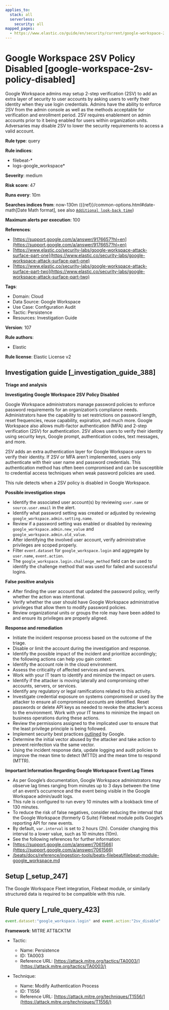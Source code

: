 ```yaml
---
applies_to:
  stack: all
  serverless:
    security: all
mapped_pages:
  - https://www.elastic.co/guide/en/security/current/google-workspace-2sv-policy-disabled.html
---
```


# Google Workspace 2SV Policy Disabled [google-workspace-2sv-policy-disabled]

Google Workspace admins may setup 2-step verification (2SV) to add an extra layer of security to user accounts by asking users to verify their identity when they use login credentials. Admins have the ability to enforce 2SV from the admin console as well as the methods acceptable for verification and enrollment period. 2SV requires enablement on admin accounts prior to it being enabled for users within organization units. Adversaries may disable 2SV to lower the security requirements to access a valid account.

**Rule type**: query

**Rule indices**:

* filebeat-*
* logs-google_workspace*

**Severity**: medium

**Risk score**: 47

**Runs every**: 10m

**Searches indices from**: now-130m ({{ref}}/common-options.html#date-math[Date Math format], see also [`Additional look-back time`](docs-content://solutions/security/detect-and-alert/create-detection-rule.md#rule-schedule))

**Maximum alerts per execution**: 100

**References**:

* [https://support.google.com/a/answer/9176657?hl=en](https://support.google.com/a/answer/9176657?hl=en)
* [https://www.elastic.co/security-labs/google-workspace-attack-surface-part-one](https://www.elastic.co/security-labs/google-workspace-attack-surface-part-one)
* [https://www.elastic.co/security-labs/google-workspace-attack-surface-part-two](https://www.elastic.co/security-labs/google-workspace-attack-surface-part-two)

**Tags**:

* Domain: Cloud
* Data Source: Google Workspace
* Use Case: Configuration Audit
* Tactic: Persistence
* Resources: Investigation Guide

**Version**: 107

**Rule authors**:

* Elastic

**Rule license**: Elastic License v2

## Investigation guide [_investigation_guide_388]

**Triage and analysis**

**Investigating Google Workspace 2SV Policy Disabled**

Google Workspace administrators manage password policies to enforce password requirements for an organization’s compliance needs. Administrators have the capability to set restrictions on password length, reset frequencies, reuse capability, expiration, and much more. Google Workspace also allows multi-factor authentication (MFA) and 2-step verification (2SV) for authentication. 2SV allows users to verify their identity using security keys, Google prompt, authentication codes, text messages, and more.

2SV adds an extra authentication layer for Google Workspace users to verify their identity. If 2SV or MFA aren’t implemented, users only authenticate with their user name and password credentials. This authentication method has often been compromised and can be susceptible to credential access techniques when weak password policies are used.

This rule detects when a 2SV policy is disabled in Google Workspace.

**Possible investigation steps**

* Identify the associated user account(s) by reviewing `user.name` or `source.user.email` in the alert.
* Identify what password setting was created or adjusted by reviewing `google_workspace.admin.setting.name`.
* Review if a password setting was enabled or disabled by reviewing `google_workspace.admin.new_value` and `google_workspace.admin.old_value`.
* After identifying the involved user account, verify administrative privileges are scoped properly.
* Filter `event.dataset` for `google_workspace.login` and aggregate by `user.name`, `event.action`.
* The `google_workspace.login.challenge_method` field can be used to identify the challenge method that was used for failed and successful logins.

**False positive analysis**

* After finding the user account that updated the password policy, verify whether the action was intentional.
* Verify whether the user should have Google Workspace administrative privileges that allow them to modify password policies.
* Review organizational units or groups the role may have been added to and ensure its privileges are properly aligned.

**Response and remediation**

* Initiate the incident response process based on the outcome of the triage.
* Disable or limit the account during the investigation and response.
* Identify the possible impact of the incident and prioritize accordingly; the following actions can help you gain context:
* Identify the account role in the cloud environment.
* Assess the criticality of affected services and servers.
* Work with your IT team to identify and minimize the impact on users.
* Identify if the attacker is moving laterally and compromising other accounts, servers, or services.
* Identify any regulatory or legal ramifications related to this activity.
* Investigate credential exposure on systems compromised or used by the attacker to ensure all compromised accounts are identified. Reset passwords or delete API keys as needed to revoke the attacker’s access to the environment. Work with your IT teams to minimize the impact on business operations during these actions.
* Review the permissions assigned to the implicated user to ensure that the least privilege principle is being followed.
* Implement security best practices [outlined](https://support.google.com/a/answer/7587183) by Google.
* Determine the initial vector abused by the attacker and take action to prevent reinfection via the same vector.
* Using the incident response data, update logging and audit policies to improve the mean time to detect (MTTD) and the mean time to respond (MTTR).

**Important Information Regarding Google Workspace Event Lag Times**

* As per Google’s documentation, Google Workspace administrators may observe lag times ranging from minutes up to 3 days between the time of an event’s occurrence and the event being visible in the Google Workspace admin/audit logs.
* This rule is configured to run every 10 minutes with a lookback time of 130 minutes.
* To reduce the risk of false negatives, consider reducing the interval that the Google Workspace (formerly G Suite) Filebeat module polls Google’s reporting API for new events.
* By default, `var.interval` is set to 2 hours (2h). Consider changing this interval to a lower value, such as 10 minutes (10m).
* See the following references for further information:
* [https://support.google.com/a/answer/7061566](https://support.google.com/a/answer/7061566)
* [/beats/docs/reference/ingestion-tools/beats-filebeat/filebeat-module-google_workspace.md](beats://docs/reference/filebeat/filebeat-module-google_workspace.md)


## Setup [_setup_247]

The Google Workspace Fleet integration, Filebeat module, or similarly structured data is required to be compatible with this rule.


## Rule query [_rule_query_423]

```js
event.dataset:"google_workspace.login" and event.action:"2sv_disable"
```

**Framework**: MITRE ATT&CKTM

* Tactic:

    * Name: Persistence
    * ID: TA0003
    * Reference URL: [https://attack.mitre.org/tactics/TA0003/](https://attack.mitre.org/tactics/TA0003/)

* Technique:

    * Name: Modify Authentication Process
    * ID: T1556
    * Reference URL: [https://attack.mitre.org/techniques/T1556/](https://attack.mitre.org/techniques/T1556/)



